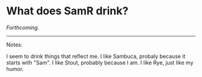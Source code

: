 What does SamR drink?
=====================

*Forthcoming*.

---

Notes:

I seem to drink things that reflect me.  I like Sambuca, probaly because
it starts with "Sam".  I like Stout, probably because I am.  I like Rye,
just like my humor.
